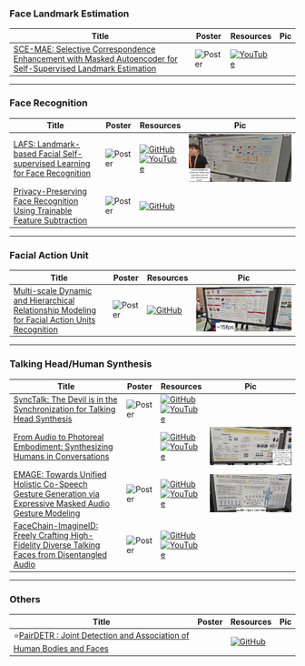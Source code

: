 ### Face Landmark Estimation
|Title|Poster|Resources|Pic|
|------|------|------|------|
| [SCE-MAE: Selective Correspondence Enhancement with Masked Autoencoder for Self-Supervised Landmark Estimation](https://openaccess.thecvf.com/content/CVPR2024/html/Yin_SCE-MAE_Selective_Correspondence_Enhancement_with_Masked_Autoencoder_for_Self-Supervised_Landmark_CVPR_2024_paper.html) | ![Poster](https://cvpr.thecvf.com/media/PosterPDFs/CVPR%202024/30445.png?t=1715379396.8552032) | [![YouTube](https://img.shields.io/badge/YouTube-%23FF0000.svg?style=for-the-badge&logo=YouTube&logoColor=white)](https://www.youtube.com/watch?v=fd6Z4mRNJS4)

---

### Face Recognition
|Title|Poster|Resources|Pic|
|------|------|------|------|
| [LAFS: Landmark-based Facial Self-supervised Learning for Face Recognition](https://openaccess.thecvf.com/content/CVPR2024/html/Sun_LAFS_Landmark-based_Facial_Self-supervised_Learning_for_Face_Recognition_CVPR_2024_paper.html) | ![Poster](https://cvpr.thecvf.com/media/PosterPDFs/CVPR%202024/31233.png?t=1717342676.0451014) | [![GitHub](https://img.shields.io/github/stars/szlbiubiubiu/LAFS_CVPR2024?style=social)](https://github.com/szlbiubiubiu/LAFS_CVPR2024) <br> [![YouTube](https://img.shields.io/badge/YouTube-%23FF0000.svg?style=for-the-badge&logo=YouTube&logoColor=white)](https://www.youtube.com/watch?v=6uSlNjknAxM) | ![Pic](https://github.com/HeChengHui/CVPR2024/blob/main/Papers/Topics/Face/assets/WhatsApp%20Image%202024-07-03%20at%2012.54.24.jpeg)
| [Privacy-Preserving Face Recognition Using Trainable Feature Subtraction](https://openaccess.thecvf.com/content/CVPR2024/html/Mi_Privacy-Preserving_Face_Recognition_Using_Trainable_Feature_Subtraction_CVPR_2024_paper.html) | ![Poster](https://cvpr.thecvf.com/media/PosterPDFs/CVPR%202024/30804.png?t=1717337891.6986322) | [![GitHub](https://img.shields.io/github/stars/Tencent/TFace?style=social)](https://github.com/Tencent/TFace/tree/master/recognition/tasks/minusface) 

---

### Facial Action Unit
|Title|Poster|Resources|Pic|
|------|------|------|------|
| [Multi-scale Dynamic and Hierarchical Relationship Modeling for Facial Action Units Recognition](https://openaccess.thecvf.com/content/CVPR2024/html/Wang_Multi-scale_Dynamic_and_Hierarchical_Relationship_Modeling_for_Facial_Action_Units_CVPR_2024_paper.html) | ![Poster](https://cvpr.thecvf.com/media/PosterPDFs/CVPR%202024/29919.png?t=1717304508.975803) | [![GitHub](https://img.shields.io/github/stars/CVI-SZU/MDHR?style=social)](https://github.com/CVI-SZU/MDHR) | ![Pic](https://github.com/HeChengHui/CVPR2024/blob/main/Papers/Topics/Face/assets/WhatsApp%20Image%202024-07-03%20at%2011.03.19.jpeg)

---

### Talking Head/Human Synthesis
|Title|Poster|Resources|Pic|
|------|------|------|------|
| [SyncTalk: The Devil is in the Synchronization for Talking Head Synthesis](https://openaccess.thecvf.com/content/CVPR2024/html/Peng_SyncTalk_The_Devil_is_in_the_Synchronization_for_Talking_Head_CVPR_2024_paper.html) | ![Poster](https://github.com/HeChengHui/CVPR2024/blob/main/Papers/Topics/Face/assets/31254.png) | [![GitHub](https://img.shields.io/github/stars/ziqiaopeng/SyncTalk?style=social)](https://github.com/ziqiaopeng/SyncTalk) <br> [![YouTube](https://img.shields.io/badge/YouTube-%23FF0000.svg?style=for-the-badge&logo=YouTube&logoColor=white)](https://www.youtube.com/watch?v=j1TG2-qHDqE)
| [From Audio to Photoreal Embodiment: Synthesizing Humans in Conversations](https://openaccess.thecvf.com/content/CVPR2024/html/Ng_From_Audio_to_Photoreal_Embodiment_Synthesizing_Humans_in_Conversations_CVPR_2024_paper.html)| | [![GitHub](https://img.shields.io/github/stars/facebookresearch/audio2photoreal?style=social)](https://github.com/facebookresearch/audio2photoreal) <br> [![YouTube](https://img.shields.io/badge/YouTube-%23FF0000.svg?style=for-the-badge&logo=YouTube&logoColor=white)](https://www.youtube.com/watch?v=Y0GMaMtUynQ) | ![Pic](https://github.com/HeChengHui/CVPR2024/blob/main/Papers/Topics/Face/assets/WhatsApp%20Image%202024-07-03%20at%2010.37.10.jpeg)
| [EMAGE: Towards Unified Holistic Co-Speech Gesture Generation via Expressive Masked Audio Gesture Modeling](https://openaccess.thecvf.com/content/CVPR2024/html/Liu_EMAGE_Towards_Unified_Holistic_Co-Speech_Gesture_Generation_via_Expressive_Masked_CVPR_2024_paper.html) | ![Poster](https://cvpr.thecvf.com/media/PosterPDFs/CVPR%202024/30938.png?t=1717432863.9303353) | [![GitHub](https://img.shields.io/github/stars/PantoMatrix/PantoMatrix?style=social)](https://github.com/PantoMatrix/PantoMatrix/tree/main/scripts/EMAGE_2024) <br> [![YouTube](https://img.shields.io/badge/YouTube-%23FF0000.svg?style=for-the-badge&logo=YouTube&logoColor=white)](https://www.youtube.com/watch?v=T0OYPvViFGE) | ![Pic](https://github.com/HeChengHui/CVPR2024/blob/main/Papers/Topics/Face/assets/WhatsApp%20Image%202024-07-03%20at%2010.54.56.jpeg)
| [FaceChain-ImagineID: Freely Crafting High-Fidelity Diverse Talking Faces from Disentangled Audio](https://openaccess.thecvf.com/content/CVPR2024/html/Xu_FaceChain-ImagineID_Freely_Crafting_High-Fidelity_Diverse_Talking_Faces_from_Disentangled_Audio_CVPR_2024_paper.html) | ![Poster](https://cvpr.thecvf.com/media/PosterPDFs/CVPR%202024/29489.png?t=1717123658.1054597) | [![GitHub](https://img.shields.io/github/stars/modelscope/facechain?style=social)](https://github.com/modelscope/facechain/tree/v3.0.0) <br> [![YouTube](https://img.shields.io/badge/YouTube-%23FF0000.svg?style=for-the-badge&logo=YouTube&logoColor=white)](https://www.youtube.com/watch?v=q1gfVAoMNKs)

---

### Others
|Title|Poster|Resources|Pic|
|------|------|------|------|
| ⭐[PairDETR : Joint Detection and Association of Human Bodies and Faces](https://openaccess.thecvf.com/content/CVPR2024/papers/Ali_PairDETR__Joint_Detection_and_Association_of_Human_Bodies_and_CVPR_2024_paper.pdf) | | [![GitHub](https://img.shields.io/github/stars/mts-ai/pairdetr?style=social)](https://github.com/mts-ai/pairdetr) 

